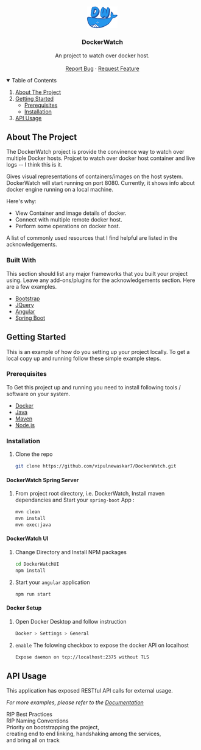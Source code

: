 
<!-- PROJECT LOGO -->
<br />
<p align="center">
  <a href="https://github.com/vipulnewaskar7/DockerWatch">
    <img src="DockerWatchUI/src/assets/image/DWlogo.png" alt="Logo" width="80" >
  </a>

  <h3 align="center">DockerWatch</h3>

  <p align="center">
    An project to watch over docker host.
    <br />
    <br />
    <a href="https://github.com/vipulnewaskar7/DockerWatch/issues">Report Bug</a>
    ·
    <a href="https://github.com/vipulnewaskar7/DockerWatch/issues">Request Feature</a>
  </p>
</p>

<!-- TABLE OF CONTENTS -->
<details open="open">
  <summary>Table of Contents</summary>
  <ol>
    <li>
      <a href="#about-the-project">About The Project</a>
    </li>
    <li>
      <a href="#getting-started">Getting Started</a>
      <ul>
        <li><a href="#prerequisites">Prerequisites</a></li>
        <li><a href="#installation">Installation</a></li>
      </ul>
    </li>
    <li>
      <a href="#api-usage">API Usage</a>
    </li>
  </ol>
</details>



<!-- ABOUT THE PROJECT -->
## About The Project

The DockerWatch project is provide the convinence way to watch over multiple Docker hosts. Projcet to watch over docker host container and live logs -- I think this is it.

Gives visual representations of containers/images on the host system. DockerWatch will start running on port 8080. Currently, it shows info about docker engine running on a local machine. 

Here's why:
* View Container and image details of docker.
* Connect with multiple remote docker host.
* Perform some operations on docker host.

A list of commonly used resources that I find helpful are listed in the acknowledgements.

### Built With

This section should list any major frameworks that you built your project using. Leave any add-ons/plugins for the acknowledgements section. Here are a few examples.
* [Bootstrap](https://getbootstrap.com)
* [JQuery](https://jquery.com)
* [Angular](https://angular.io)
* [Spring Boot](https://spring.io)


<!-- GETTING STARTED -->
## Getting Started

This is an example of how do you setting up your project locally. To get a local copy up and running follow these simple example steps.

### Prerequisites

To Get this project up and running you need to install following tools / software on your system.

* [Docker](https://www.docker.com)
* [Java](https://openjdk.java.net)
* [Maven](https://maven.apache.org)
* [Node.js](https://nodejs.org)
  

### Installation

1. Clone the repo
   ```sh
   git clone https://github.com/vipulnewaskar7/DockerWatch.git
   ```

#### DockerWatch Spring Server  

1. From project root directory, i.e. DockerWatch, Install maven dependancies and Start your `spring-boot` App :
   ```sh
   mvn clean
   mvn install
   mvn exec:java
   ```
  
#### DockerWatch UI  
  
1. Change Directory and Install NPM packages
   ```sh
   cd DockerWatchUI
   npm install
   ```
2. Start your `angular` application
   ```sh
   npm run start
   ```

#### Docker Setup  

1. Open Docker Desktop and follow instruction
   ```sh
   Docker > Settings > General
   ```
2. `enable` The folowing checkbox to expose the docker API on localhost
   ```sh
   Expose daemon on tcp://localhost:2375 without TLS
   ```

<!-- API Usage -->
## API Usage

This application has exposed RESTful API calls for external usage.

_For more examples, please refer to the [Documentation](https://github.com/vipulnewaskar7/DockerWatch/blob/develop/API.md)_  
 
  
  
RIP Best Practices   
RIP Naming Conventions   
Priority on bootstrapping the project,   
creating end to end linking, handshaking among the services,   
and bring all on track

